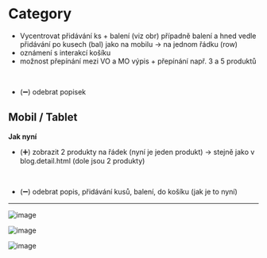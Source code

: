 # Category
- Vycentrovat přidávání ks + balení (viz obr) případně balení a hned vedle přidávání po kusech (bal) jako na mobilu -> na jednom řádku (row) 
- oznámení s interakcí košíku
- možnost přepínání mezi VO a MO výpis + přepínání např. 3 a 5 produktů
<br>

- (➖) odebrat popisek 

## Mobil /  Tablet
**Jak nyní**
- (➕) zobrazit 2 produkty na řádek (nyní je jeden produkt) -> stejně jako v blog.detail.html (dole jsou 2 produkty)
<br>

- (➖) odebrat popis, přidávání kusů, balení, do košíku (jak je to nyní)

<hr>

![image](https://user-images.githubusercontent.com/59166385/172788498-c1175599-9b20-4607-ac35-e2a02098a678.png)

![image](https://user-images.githubusercontent.com/59166385/172800134-7bc6b9a6-f159-4c55-a435-5e483ce290e3.png)

![image](https://user-images.githubusercontent.com/59166385/172817674-6db36ef3-6dfb-456e-84a3-04887add40cc.png)

